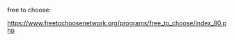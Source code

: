 


free to choose:

https://www.freetochoosenetwork.org/programs/free_to_choose/index_80.php
<!--stackedit_data:
eyJoaXN0b3J5IjpbLTk2MzgwOTQ2OV19
-->
